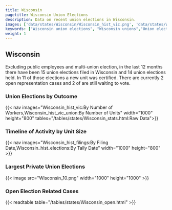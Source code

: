 ```yaml
---
title: Wisconsin
pagetitle: Wisconsin Union Elections
description: Data on recent union elections in Wisconsin.
images: ['data/states/Wisconsin/Wisconsin_hist_vic.png', 'data/states/Wisconsin/Wisconsin_hist_size.png', 'data/states/Wisconsin/Wisconsin_10.png']
keywords: ["Wisconsin union elections", "Wisconsin unions","Union elections"]
weight: 1
---
```

##  Wisconsin

Excluding public employees and multi-union election, in the last 12 months there have been 15 union elections filed in Wisconsin and 14 union elections held. In 11 of those elections a new unit was certified. There are currently 2 open representation cases and 2 of are still waiting to vote.

### Union Elections by Outcome
{{< nav images="Wisconsin_hist_vic:By Number of Workers,Wisconsin_hist_vic_union:By Number of Units" width="1000" height="800" tables="/tables/states/Wisconsin_stats.html:Raw Data">}}

### Timeline of Activity by Unit Size
{{< nav images="Wisconsin_hist_filings:By Filing Date,Wisconsin_hist_elections:By Tally Date" width="1000" height="800" >}}

### Largest Private Union Elections
{{< image src="Wisconsin_10.png" width="1000" height="1000"  >}}

### Open Election Related Cases
{{< readtable table="/tables/states/Wisconsin_open.html" >}}

